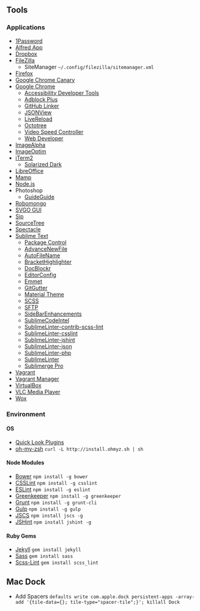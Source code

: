 ## Tools

### Applications
* [1Password](https://agilebits.com/onepassword)
* [Alfred App](http://www.alfredapp.com/)
* [Dropbox](https://www.dropbox.com/)
* [FileZilla](https://filezilla-project.org/)
  * SiteManager `~/.config/filezilla/sitemanager.xml`
* [Firefox](https://www.mozilla.org/firefox/)
* [Google Chrome Canary](https://www.google.de/chrome/browser/canary.html)
* [Google Chrome](http://www.google.com/chrome/)
  * [Accessibility Developer Tools](https://chrome.google.com/webstore/detail/accessibility-developer-t/fpkknkljclfencbdbgkenhalefipecmb)
  * [Adblock Plus](https://adblockplus.org)
  * [GitHub Linker](https://chrome.google.com/webstore/detail/github-linker/jlmafbaeoofdegohdhinkhilhclaklkp)
  * [JSONView](https://chrome.google.com/webstore/detail/jsonview/chklaanhfefbnpoihckbnefhakgolnmc)
  * [LiveReload](http://livereload.com/extensions/)
  * [Octotree](https://chrome.google.com/webstore/detail/octotree/bkhaagjahfmjljalopjnoealnfndnagc)
  * [Video Speed Controller](https://chrome.google.com/webstore/detail/video-speed-controller/nffaoalbilbmmfgbnbgppjihopabppdk)
  * [Web Developer](https://chrome.google.com/webstore/detail/web-developer/bfbameneiokkgbdmiekhjnmfkcnldhhm)
* [ImageAlpha](https://pngmini.com/)
* [ImageOptim](https://imageoptim.com/)
* [iTerm2](https://www.iterm2.com/)
  * [Solarized Dark](http://iterm2colorschemes.com/)
* [LibreOffice](https://de.libreoffice.org/)
* [Mamp](http://www.mamp.info/de/)
* [Node.js](https://nodejs.org/)
* Photoshop
  * [GuideGuide](http://guideguide.me/)
* [Robomongo](http://robomongo.org/)
* [SVGO GUI](https://github.com/svg/svgo-gui)
* [Sip](https://itunes.apple.com/us/app/sip/id507257563)
* [SourceTree](http://www.sourcetreeapp.com/)
* [Spectacle](http://spectacleapp.com/)
* [Sublime Text](http://www.sublimetext.com/)
  * [Package Control](https://packagecontrol.io/installation)
  * [AdvanceNewFile](https://packagecontrol.io/packages/AdvancedNewFile)
  * [AutoFileName](https://packagecontrol.io/packages/AutoFileName)
  * [BracketHighlighter](https://packagecontrol.io/packages/BracketHighlighter)
  * [DocBlockr](https://packagecontrol.io/packages/DocBlockr)
  * [EditorConfig](https://packagecontrol.io/packages/EditorConfig)
  * [Emmet](https://packagecontrol.io/packages/Emmet)
  * [GitGutter](https://packagecontrol.io/packages/GitGutter)
  * [Material Theme](https://packagecontrol.io/packages/Material%20Theme)
  * [SCSS](https://packagecontrol.io/packages/SCSS)
  * [SFTP](https://packagecontrol.io/packages/SFTP)
  * [SideBarEnhancements](https://packagecontrol.io/packages/SideBarEnhancements)
  * [SublimeCodeIntel](https://packagecontrol.io/packages/SublimeCodeIntel)
  * [SublimeLinter-contrib-scss-lint](https://packagecontrol.io/packages/SublimeLinter-contrib-scss-lint)
  * [SublimeLinter-csslint](https://packagecontrol.io/packages/SublimeLinter-csslint)
  * [SublimeLinter-jshint](https://packagecontrol.io/packages/SublimeLinter-jshint)
  * [SublimeLinter-json](https://packagecontrol.io/packages/SublimeLinter-json)
  * [SublimeLinter-php](https://packagecontrol.io/packages/SublimeLinter-php)
  * [SublimeLinter](https://packagecontrol.io/packages/SublimeLinter)
  * [Sublimerge Pro](https://packagecontrol.io/packages/Sublimerge%20Pro)
* [Vagrant](https://www.vagrantup.com/)
* [Vagrant Manager](http://vagrantmanager.com/)
* [VirtualBox](https://www.virtualbox.org/)
* [VLC Media Player](http://www.videolan.org/vlc/)
* [Wox](http://www.getwox.com/)

### Environment
#### OS
* [Quick Look Plugins](https://github.com/sindresorhus/quick-look-plugins)
* [oh-my-zsh](https://github.com/robbyrussell/oh-my-zsh) `curl -L http://install.ohmyz.sh | sh`

#### Node Modules
* [Bower](http://bower.io/) `npm install -g bower`
* [CSSLint](https://github.com/CSSLint/csslint) `npm install -g csslint`
* [ESLint](http://eslint.org/) `npm install -g eslint`
* [Greenkeeper](https://greenkeeper.io/) `npm install -g greenkeeper`
* [Grunt](http://gruntjs.com/) `npm install -g grunt-cli`
* [Gulp](http://gulpjs.com/) `npm install -g gulp`
* [JSCS](https://github.com/jscs-dev/node-jscs) `npm install jscs -g`
* [JSHint](http://jshint.com/docs/) `npm install jshint -g`

#### Ruby Gems
* [Jekyll](https://jekyllrb.com/) `gem install jekyll`
* [Sass](http://sass-lang.com/) `gem install sass`
* [Scss-Lint](https://github.com/brigade/scss-lint) `gem install scss_lint`

## Mac Dock
* Add Spacers `defaults write com.apple.dock persistent-apps -array-add '{tile-data={}; tile-type="spacer-tile";}'; killall Dock`
